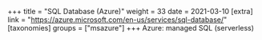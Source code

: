 +++
title = "SQL Database (Azure)"
weight = 33
date = 2021-03-10
[extra]
link = "https://azure.microsoft.com/en-us/services/sql-database/"
[taxonomies]
groups = ["msazure"]
+++
Azure: managed SQL (serverless)

